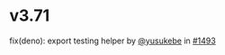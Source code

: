 # v3.71

fix(deno): export testing helper by [@yusukebe](https://github.ocm/yusukebe) in [#1493](https://github.com/honojs/hono/pull/1493)
